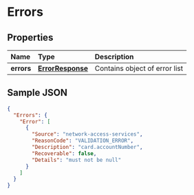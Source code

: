 # Errors

## Properties <a name="properties"></a>

| Name | Type | Description |
| :--- | :--- | :---------- |
| **errors** | [**ErrorResponse**](ErrorResponse.md) | Contains object of error list |

## Sample JSON

```json
{
  "Errors": {
    "Error": [
      {
        "Source": "network-access-services",
        "ReasonCode": "VALIDATION_ERROR",
        "Description": "card.accountNumber",
        "Recoverable": false,
        "Details": "must not be null"
      }
    ]
  }
}
```
